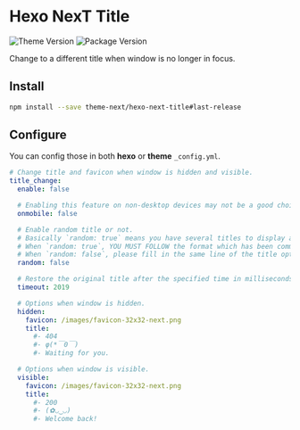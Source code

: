 # Hexo NexT Title

![Theme Version](https://img.shields.io/badge/NexT-v7.3.0+-blue.svg?style=flat-square)
![Package Version](https://img.shields.io/github/package-json/v/theme-next/hexo-next-title?style=flat-square)

Change to a different title when window is no longer in focus.

## Install
```bash
npm install --save theme-next/hexo-next-title#last-release
```

## Configure
You can config those in both **hexo** or **theme** `_config.yml`.

```yml next/_config.yml
# Change title and favicon when window is hidden and visible.
title_change:
  enable: false

  # Enabling this feature on non-desktop devices may not be a good choice, but it depends on you.
  onmobile: false

  # Enable random title or not.
  # Basically `random: true` means you have several titles to display and `random: false` means you have only one title to display.
  # When `random: true`, YOU MUST FOLLOW the format which has been commented in two title options below.
  # When `random: false`, please fill in the same line of the title option, like `title: one title`.
  random: false

  # Restore the original title after the specified time in milliseconds.
  timeout: 2019

  # Options when window is hidden.
  hidden:
    favicon: /images/favicon-32x32-next.png
    title:
      #- 404
      #- φ(*￣0￣)
      #- Waiting for you.

  # Options when window is visible.
  visible:
    favicon: /images/favicon-32x32-next.png
    title:
      #- 200
      #- (✿◡‿◡)
      #- Welcome back!
```
